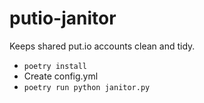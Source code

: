 # putio-janitor

Keeps shared put.io accounts clean and tidy.

 * `poetry install`
 * Create config.yml
 * `poetry run python janitor.py`
